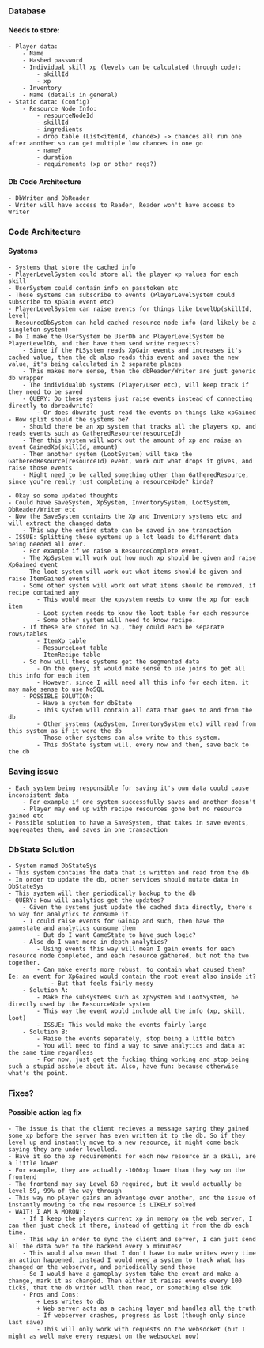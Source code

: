 ### Database

#### Needs to store:

    - Player data:
        - Name
        - Hashed password
        - Individual skill xp (levels can be calculated through code):
            - skillId
            - xp
        - Inventory
        - Name (details in general)
    - Static data: (config)
        - Resource Node Info:
            - resourceNodeId
            - skillId
            - ingredients
            - drop table (List<itemId, chance>) -> chances all run one after another so can get multiple low chances in one go
            - name?
            - duration
            - requirements (xp or other reqs?)

#### Db Code Architecture

    - DbWriter and DbReader
    - Writer will have access to Reader, Reader won't have access to Writer

### Code Architecture

#### Systems

    - Systems that store the cached info
    - PlayerLevelSystem could store all the player xp values for each skill
    - UserSystem could contain info on passtoken etc
    - These systems can subscribe to events (PlayerLevelSystem could subscribe to XpGain event etc)
    - PlayerLevelSystem can raise events for things like LevelUp(skillId, level)
    - ResourceDbSystem can hold cached resource node info (and likely be a singleton system)
    - Do I make the UserSystem be UserDb and PlayerLevelSystem be PlayerLevelDb, and then have them send write requests?
        - Since if the PLSystem reads XpGain events and increases it's cached value, then the db also reads this event and saves the new value, it's being calculated in 2 separate places
        - This makes more sense, then the dbReader/Writer are just generic db wrapper
        - The individualDb systems (Player/User etc), will keep track if they need to be saved
        - QUERY: Do these systems just raise events instead of connecting directly to dbreadwrite?
            - Or does dbwrite just read the events on things like xpGained
    - How split should the systems be?
        - Should there be an xp system that tracks all the players xp, and reads events such as GatheredResource(resourceId)
        - Then this system will work out the amount of xp and raise an event GainedXp(skillId, amount)
        - Then another system (LootSystem) will take the GatheredResource(resourceId) event, work out what drops it gives, and raise those events
        - Might need to be called something other than GatheredResource, since you're really just completing a resourceNode? kinda?

    - Okay so some updated thoughts
    - Could have SaveSystem, XpSystem, InventorySystem, LootSystem, DbReader/Writer etc
    - Now the SaveSystem contains the Xp and Inventory systems etc and will extract the changed data
        - This way the entire state can be saved in one transaction
    - ISSUE: Splitting these systems up a lot leads to different data being needed all over.
        - For example if we raise a ResourceComplete event.
        - The XpSystem will work out how much xp should be given and raise XpGained event
        - The loot system will work out what items should be given and raise ItemGained events
        - Some other system will work out what items should be removed, if recipe contained any
            - This would mean the xpsystem needs to know the xp for each item
            - Loot system needs to know the loot table for each resource
            - Some other system will need to know recipe.
        - If these are stored in SQL, they could each be separate rows/tables
            - ItemXp table
            - ResourceLoot table
            - ItemRecipe table
        - So how will these systems get the segmented data
            - On the query, it would make sense to use joins to get all this info for each item
            - However, since I will need all this info for each item, it may make sense to use NoSQL
        - POSSIBLE SOLUTION:
            - Have a system for dbState
            - This system will contain all data that goes to and from the db
            - Other systems (xpSystem, InventorySystem etc) will read from this system as if it were the db
            - Those other systems can also write to this system.
            - This dbState system will, every now and then, save back to the db

### Saving issue

    - Each system being responsible for saving it's own data could cause inconsistent data
        - For example if one system successfully saves and another doesn't
        - Player may end up with recipe resources gone but no resource gained etc
    - Possible solution to have a SaveSystem, that takes in save events, aggregates them, and saves in one transaction

### DbState Solution

    - System named DbStateSys
    - This system contains the data that is written and read from the db
    - In order to update the db, other services should mutate data in DbStateSys
    - This system will then periodically backup to the db
    - QUERY: How will analytics get the updates?
        - Given the systems just update the cached data directly, there's no way for analytics to consume it.
        - I could raise events for GainXp and such, then have the gamestate and analytics consume them
            - But do I want GameState to have such logic?
        - Also do I want more in depth analytics?
            - Using events this way will mean I gain events for each resource node completed, and each resource gathered, but not the two together.
            - Can make events more robust, to contain what caused them? Ie: an event for XpGained would contain the root event also inside it?
                - But that feels fairly messy
        - Solution A:
            - Make the subsystems such as XpSystem and LootSystem, be directly used by the ResourceNode system
            - This way the event would include all the info (xp, skill, loot)
            - ISSUE: This would make the events fairly large
        - Solution B:
            - Raise the events separately, stop being a little bitch
            - You will need to find a way to save analytics and data at the same time regardless
            - For now, just get the fucking thing working and stop being such a stupid asshole about it. Also, have fun: because otherwise what's the point.

### Fixes?

#### Possible action lag fix

    - The issue is that the client recieves a message saying they gained some xp before the server has even written it to the db. So if they level up and instantly move to a new resource, it might come back saying they are under levelled.
    - Have it so the xp requirements for each new resource in a skill, are a little lower
    - For example, they are actually -1000xp lower than they say on the frontend
    - The frontend may say Level 60 required, but it would actually be level 59, 99% of the way through
    - This way no player gains an advantage over another, and the issue of instantly moving to the new resource is LIKELY solved
    - WAIT! I AM A MORON!:
        - If I keep the players current xp in memory on the web server, I can then just check it there, instead of getting it from the db each time.
        - This way in order to sync the client and server, I can just send all the data over to the backend every x minutes?
        - This would also mean that I don't have to make writes every time an action happened, instead I would need a system to track what has changed on the webserver, and periodically send those
        - So I would have a gameplay system take the event and make a change, mark it as changed. Then either it raises events every 100 ticks, that the db writer will then read, or something else idk
        - Pros and Cons:
            + Less writes to db
            + Web server acts as a caching layer and handles all the truth
            - If webserver crashes, progress is lost (though only since last save)
            - This will only work with requests on the websocket (but I might as well make every request on the websocket now)
